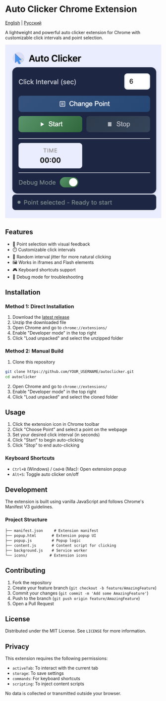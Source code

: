# Auto Clicker Chrome Extension

[English](README.md) | [Русский](README.ru.md)

A lightweight and powerful auto clicker extension for Chrome with customizable click intervals and point selection.

![Auto Clicker Screenshot](screenshot.png)

## Features

- 🎯 Point selection with visual feedback
- ⏱️ Customizable click intervals
- 🔄 Random interval jitter for more natural clicking
- 🖼️ Works in iframes and Flash elements
- 🎮 Keyboard shortcuts support
- 🐛 Debug mode for troubleshooting

## Installation

### Method 1: Direct Installation
1. Download the [latest release](../../releases/latest/download/autoclicker.zip)
2. Unzip the downloaded file
3. Open Chrome and go to `chrome://extensions/`
4. Enable "Developer mode" in the top right
5. Click "Load unpacked" and select the unzipped folder

### Method 2: Manual Build
1. Clone this repository
```bash
git clone https://github.com/YOUR_USERNAME/autoclicker.git
cd autoclicker
```
2. Open Chrome and go to `chrome://extensions/`
3. Enable "Developer mode" in the top right
4. Click "Load unpacked" and select the cloned folder

## Usage

1. Click the extension icon in Chrome toolbar
2. Click "Choose Point" and select a point on the webpage
3. Set your desired click interval (in seconds)
4. Click "Start" to begin auto-clicking
5. Click "Stop" to end auto-clicking

### Keyboard Shortcuts
- `Ctrl+B` (Windows) / `Cmd+B` (Mac): Open extension popup
- `Alt+S`: Toggle auto clicker on/off

## Development

The extension is built using vanilla JavaScript and follows Chrome's Manifest V3 guidelines.

### Project Structure
```
├── manifest.json     # Extension manifest
├── popup.html       # Extension popup UI
├── popup.js         # Popup logic
├── content.js       # Content script for clicking
├── background.js    # Service worker
└── icons/          # Extension icons
```

## Contributing

1. Fork the repository
2. Create your feature branch (`git checkout -b feature/AmazingFeature`)
3. Commit your changes (`git commit -m 'Add some AmazingFeature'`)
4. Push to the branch (`git push origin feature/AmazingFeature`)
5. Open a Pull Request

## License

Distributed under the MIT License. See `LICENSE` for more information.

## Privacy

This extension requires the following permissions:
- `activeTab`: To interact with the current tab
- `storage`: To save settings
- `commands`: For keyboard shortcuts
- `scripting`: To inject content scripts

No data is collected or transmitted outside your browser. 